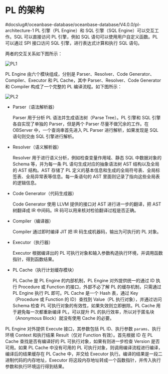 # PL 的架构 
#docslug#/oceanbase-database/oceanbase-database/V4.0.0/pl-architecture-1
PL 引擎（PL Engine）和 SQL 引擎（SQL Engine）可以交互工作。SQL 可以直接访问 PL 引擎，例如 SQL 语句可以使用用户自定义函数。PL 可以通过 SPI 接口访问 SQL 引擎，进行表达式计算和执行 SQL 语句。

两者的交互关系如下图所示：

![PL1](https://help-static-aliyun-doc.aliyuncs.com/assets/img/zh-CN/2615260261/p270501.png)

PL Engine 由六个模块组成，分别是 Parser、Resolver、Code Generator、Compiler、Executor 和 PL Cache，其中 Parser、Resolver、Code Generator 和 Compiler 构成了一个完整的 PL 编译流程。如下图所示：

![PL2](https://help-static-aliyun-doc.aliyuncs.com/assets/img/zh-CN/2615260261/p270502.png)

* Parser（语法解析器）

  Parser 用于分析 PL 语法并生成语法树（Parse Tree）。PL 引擎和 SQL 引擎各自实现了单独的 Parser，但是两个 Parser 尽量不做冗余的工作。在 OBServer 中，一个查询串首先进入 PL Parser 进行解析，如果发现是 SQL 语句则交由 SQL 引擎进行解析。

* Resolver（语义解析器）

  Resolver 用于进行语义分析，例如检查变量作用域、静态 SQL 中数据对象的 Schema 等，并为每一条 PL 语句生成对应的抽象语法树 AST 结构以及全局的 AST 结构。AST 存储了 PL 定义的基本信息和生成的全局符号表、全局标签表、全局异常表等信息。每一条语句的 AST 里面则记录了指向这些全局表的逻辑信息。

* Code Generator（代码生成器）

  Code Generator 使用 LLVM 提供的接口对 AST 进行进一步的翻译，把 AST 树翻译成 IR 中间码。IR 码可以用来核对检验翻译过程是否正确。

* Compiler（编译器）

  Compiler 通过即时编译 JIT 把 IR 码生成机器码，输出为可执行的 PL 对象。
  

* Executor（执行器）

  Executor 根据编译出的 PL 可执行对象和输入参数构造执行环境，并调用函数指针，得到函数结果。
  

* PL Cache（执行计划缓存模块）

  PL Cache 是 PL Engine 的内部机制，PL Engine 对外提供统一的通过 ID 执行 Procedure 或 Function 的接口，外部不必了解 PL 的缓存机制，只需通过 PL Engine 执行 PL 即可。PL Cache 是一个 Hash 表，通过 Key（Procedure 或 Function 的 ID）查找到 Value（PL 执行对象），并通过访问 Schema 检查 PL 可执行对象的有效性，如果失效则立即删除。PL Cache 用于避免每一次都重新编译 PL，可以提升 PL 的执行效率，所以对于匿名块（Anonymous Block）就没有使用 Cache 的必要。
  

PL Engine 对外提供 Execute 接口，其参数包括 PL ID、执行参数 `params`、执行环境 Context 和执行结果 Result（仅对 Function 有效）。首先根据 ID 在 PL Cache 查找是否有编译好的 PL 可执行对象，如果有则进一步检查 Version 是否可用。如果 PL Cache 中没有可用的 PL 可执行对象，则调用编译流程进行编译，编译后的结果缓存在 PL Cache 中，并交给 Executor 执行。编译的结果是一段二进制代码的内存地址，Executor 将这段内存地址转成一个函数指针，并传入执行参数和执行环境运行得到结果。